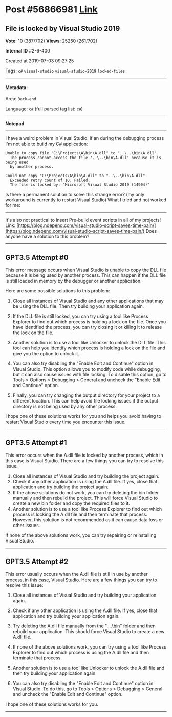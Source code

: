 
# Post \#56866981 [Link](https://stackoverflow.com/questions/56866981/)

## File is locked by Visual Studio 2019

**Vote**: 10 (387/702) **Views**: 25250 (261/702) 

**Internal ID** \#2-6-400

Created at 2019-07-03 09:27:25

Tags: `c#` `visual-studio` `visual-studio-2019` `locked-files`

----------

#### Metadata:

Area: `Back-end`

Language: `c#` (full parsed tag list: `c#`)

----------

**Notepad**


----------

I have a weird problem in Visual Studio:
if an  during the debugging process I'm not able to build my
C# application:
```
Unable to copy file "C:\Projects\A\bin\A.dll" to "..\..\bin\A.dll". 
  The process cannot access the file '..\..\bin\A.dll' because it is being used 
  by another process.

Could not copy "C:\Projects\A\bin\A.dll" to "..\..\bin\A.dll". 
  Exceeded retry count of 10. Failed. 
  The file is locked by: "Microsoft Visual Studio 2019 (14904)"
```

Is there a permanent solution to solve this strange error? (my only workaround is currently to restart Visual Studio)
What I tried and not worked for me:
- - - - - 
It's also not practical to insert Pre-build event scripts in all of my projects! Link: [https://blog.ndepend.com/visual-studio-script-saves-time-pain/](https://blog.ndepend.com/visual-studio-script-saves-time-pain/)
Does anyone have a solution to this problem?


----------
        
## GPT3.5 Attempt \#0

This error message occurs when Visual Studio is unable to copy the DLL file because it is being used by another process. This can happen if the DLL file is still loaded in memory by the debugger or another application.

Here are some possible solutions to this problem:

1. Close all instances of Visual Studio and any other applications that may be using the DLL file. Then try building your application again.

2. If the DLL file is still locked, you can try using a tool like Process Explorer to find out which process is holding a lock on the file. Once you have identified the process, you can try closing it or killing it to release the lock on the file.

3. Another solution is to use a tool like Unlocker to unlock the DLL file. This tool can help you identify which process is holding a lock on the file and give you the option to unlock it.

4. You can also try disabling the "Enable Edit and Continue" option in Visual Studio. This option allows you to modify code while debugging, but it can also cause issues with file locking. To disable this option, go to Tools > Options > Debugging > General and uncheck the "Enable Edit and Continue" option.

5. Finally, you can try changing the output directory for your project to a different location. This can help avoid file locking issues if the output directory is not being used by any other process.

I hope one of these solutions works for you and helps you avoid having to restart Visual Studio every time you encounter this issue.

--------

## GPT3.5 Attempt \#1

This error occurs when the A.dll file is locked by another process, which in this case is Visual Studio. There are a few things you can try to resolve this issue:

1. Close all instances of Visual Studio and try building the project again.
2. Check if any other application is using the A.dll file. If yes, close that application and try building the project again.
3. If the above solutions do not work, you can try deleting the bin folder manually and then rebuild the project. This will force Visual Studio to create a new bin folder and copy the required files to it.
4. Another solution is to use a tool like Process Explorer to find out which process is locking the A.dll file and then terminate that process. However, this solution is not recommended as it can cause data loss or other issues.

If none of the above solutions work, you can try repairing or reinstalling Visual Studio.

--------

## GPT3.5 Attempt \#2

This error usually occurs when the A.dll file is still in use by another process, in this case, Visual Studio. Here are a few things you can try to resolve this issue:

1. Close all instances of Visual Studio and try building your application again.

2. Check if any other application is using the A.dll file. If yes, close that application and try building your application again.

3. Try deleting the A.dll file manually from the "..\..\bin\" folder and then rebuild your application. This should force Visual Studio to create a new A.dll file.

4. If none of the above solutions work, you can try using a tool like Process Explorer to find out which process is using the A.dll file and then terminate that process.

5. Another solution is to use a tool like Unlocker to unlock the A.dll file and then try building your application again.

6. You can also try disabling the "Enable Edit and Continue" option in Visual Studio. To do this, go to Tools > Options > Debugging > General and uncheck the "Enable Edit and Continue" option.

I hope one of these solutions works for you.

--------
